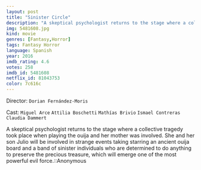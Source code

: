 ```yaml
---
layout: post
title: "Sinister Circle"
description: "A skeptical psychologist returns to the stage where a collective tragedy took place when playing the ouija and her mother was involved. She and her son Julio will be involved in strange events taking starring an ancient ouija board and a band of sinister individuals who are determined to do anything to preserve the precious treasure, which will emerge one of the most powerful evil force..."
img: 5481608.jpg
kind: movie
genres: [Fantasy,Horror]
tags: Fantasy Horror 
language: Spanish
year: 2016
imdb_rating: 4.6
votes: 258
imdb_id: 5481608
netflix_id: 81043753
color: 7c616c
---
```

Director: `Dorian Fernández-Moris`  

Cast: `Miguel Arce` `Attilia Boschetti` `Mathías Brivio` `Ismael Contreras` `Claudia Dammert` 

A skeptical psychologist returns to the stage where a collective tragedy took place when playing the ouija and her mother was involved. She and her son Julio will be involved in strange events taking starring an ancient ouija board and a band of sinister individuals who are determined to do anything to preserve the precious treasure, which will emerge one of the most powerful evil force.::Anonymous